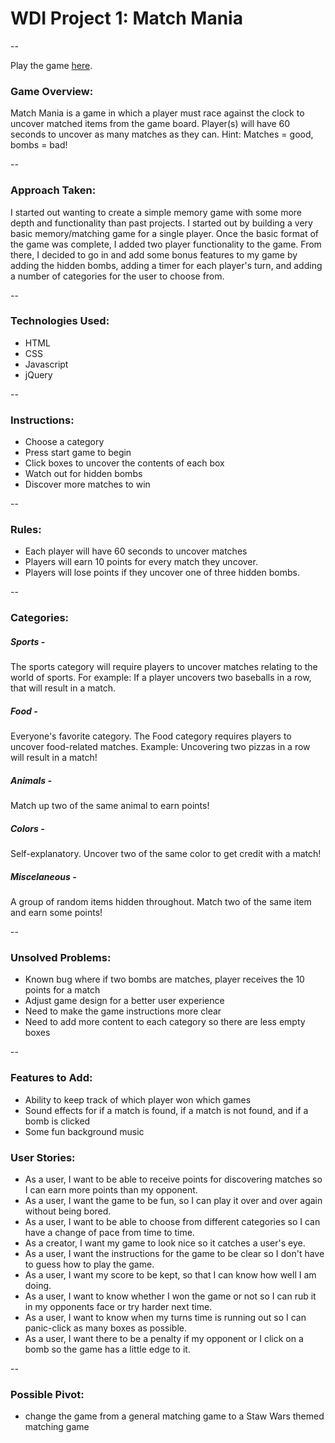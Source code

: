 # WDI Project 1: Match Mania

--

Play the game [here](https://coleherzer.github.io/WDI-project1/).

### Game Overview:

Match Mania is a game in which a player must race against the clock to uncover matched items from the game board. Player(s) will have 60 seconds to uncover as many matches as they can. Hint: Matches = good, bombs = bad!

--

### Approach Taken: 
I started out wanting to create a simple memory game with some more depth and functionality than past projects. I started out by building a very basic memory/matching game for a single player. Once the basic format of the game was complete, I added two player functionality to the game. From there, I decided to go in and add some bonus features to my game by adding the hidden bombs, adding a timer for each player's turn, and adding a number of categories for the user to choose from. 

--

### Technologies Used: 
- HTML
- CSS
- Javascript
- jQuery

--

### Instructions: 
- Choose a category
- Press start game to begin
- Click boxes to uncover the contents of each box
- Watch out for hidden bombs
- Discover more matches to win

--

### Rules:

- Each player will have 60 seconds to uncover matches
- Players will earn 10 points for every match they uncover. 
- Players will lose points if they uncover one of three hidden bombs. 

--

### Categories: 
##### Sports -
The sports category will require players to uncover matches relating to the world of sports. For example: If a player uncovers two baseballs in a row, that will result in a match. 

##### Food - 
Everyone's favorite category. The Food category requires players to uncover food-related matches. Example: Uncovering two pizzas in a row will result in a match! 

##### Animals - 
Match up two of the same animal to earn points!

##### Colors - 
Self-explanatory. Uncover two of the same color to get credit with a match!

##### Miscelaneous - 
A group of random items hidden throughout. Match two of the same item and earn some points!  

--

### Unsolved Problems: 
- Known bug where if two bombs are matches, player receives the 10 points for a match
- Adjust game design for a better user experience
- Need to make the game instructions more clear
- Need to add more content to each category so there are less empty boxes

--

### Features to Add:
- Ability to keep track of which player won which games
- Sound effects for if a match is found, if a match is not found, and if a bomb is clicked
- Some fun background music

### User Stories: 
- As a user, I want to be able to receive points for discovering matches so I can earn more points than my opponent.
- As a user, I want the game to be fun, so I can play it over and over again without being bored.
- As a user, I want to be able to choose from different categories so I can have a change of pace from time to time. 
- As a creator, I want my game to look nice so it catches a user's eye. 
- As a user, I want the instructions for the game to be clear so I don't have to guess how to play the game.
- As a user, I want my score to be kept, so that I can know how well I am doing.
- As a user, I want to know whether I won the game or not so I can rub it in my opponents face or try harder next time. 
- As a user, I want to know when my turns time is running out so I can panic-click as many boxes as possible.
- As a user, I want there to be a penalty if my opponent or I click on a bomb so the game has a little edge to it. 

-- 

### Possible Pivot: 
- change the game from a general matching game to a Staw Wars themed matching game



